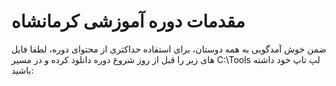# مقدمات دوره آموزشی کرمانشاه
ضمن خوش آمدگویی به همه دوستان، برای استفاده حداکثری از محتوای دوره، لطفا فایل های زیر را قبل از روز شروع دوره دانلود کرده و در مسیر C:\Tools لپ تاپ خود داشته باشید:

